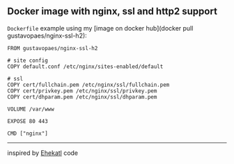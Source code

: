## Docker image with nginx, ssl and http2 support

`Dockerfile` example using my [image on docker hub](docker pull gustavopaes/nginx-ssl-h2):

    FROM gustavopaes/nginx-ssl-h2
    
    # site config
    COPY default.conf /etc/nginx/sites-enabled/default
    
    # ssl
    COPY cert/fullchain.pem /etc/nginx/ssl/fullchain.pem
    COPY cert/privkey.pem /etc/nginx/ssl/privkey.pem
    COPY cert/dhparam.pem /etc/nginx/ssl/dhparam.pem
    
    VOLUME /var/www
    
    EXPOSE 80 443
    
    CMD ["nginx"]

------

inspired by [Ehekatl](https://github.com/Ehekatl/docker-nginx-http2) code
